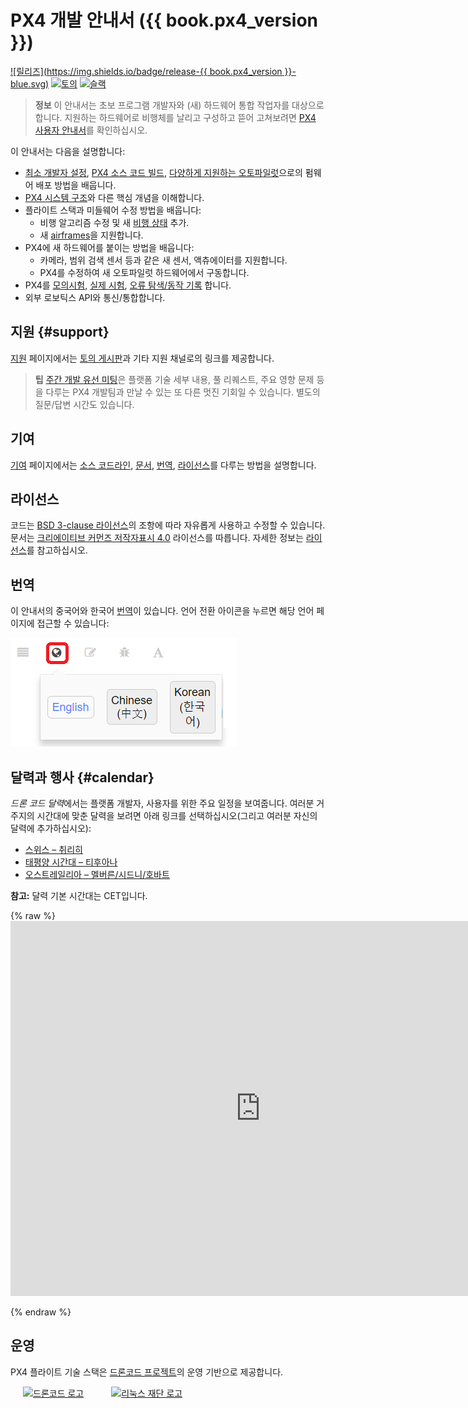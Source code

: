 # PX4 개발 안내서 ({{ book.px4_version }})

[![릴리즈](https://img.shields.io/badge/release-{{ book.px4_version }}-blue.svg)](https://github.com/PX4/Firmware/releases) [![토의](https://img.shields.io/badge/discuss-px4-ff69b4.svg)](http://discuss.px4.io/) [![슬랙](https://px4-slack.herokuapp.com/badge.svg)](http://slack.px4.io)

> **정보** 이 안내서는 초보 프로그램 개발자와 (새) 하드웨어 통합 작업자를 대상으로 합니다. 지원하는 하드웨어로 비행체를 날리고 구성하고 뜯어 고쳐보려면 [PX4 사용자 안내서](https://docs.px4.io/master/en/)를 확인하십시오.

이 안내서는 다음을 설명합니다:

* [최소 개발자 설정](setup/config_initial.md), [PX4 소스 코드 빌드](setup/building_px4.md), [다양하게 지원하는 오토파일럿](https://docs.px4.io/master/en/flight_controller/)으로의 펌웨어 배포 방법을 배웁니다.
* [PX4 시스템 구조](concept/architecture.md)와 다른 핵심 개념을 이해합니다.
* 플라이트 스택과 미들웨어 수정 방법을 배웁니다: 
  * 비행 알고리즘 수정 및 새 [비행 상태](concept/flight_modes.md) 추가.
  * 새 [airframes](airframes/README.md)을 지원합니다.
* PX4에 새 하드웨어를 붙이는 방법을 배웁니다: 
  * 카메라, 범위 검색 센서 등과 같은 새 센서, 액츄에이터를 지원합니다.
  * PX4를 수정하여 새 오토파일럿 하드웨어에서 구동합니다.
* PX4를 [모의시험](simulation/README.md), [실제 시험](test_and_ci/README.md), [오류 탐색/동작 기록](debug/README.md) 합니다.
* 외부 로보틱스 API와 통신/통합합니다.

## 지원 {#support}

[지원](contribute/support.md) 페이지에서는 [토의 게시판](http://discuss.px4.io/)과 기타 지원 채널로의 링크를 제공합니다.

> **팁** [주간 개발 유선 미팅](contribute/dev_call.md)은 플랫폼 기술 세부 내용, 풀 리퀘스트, 주요 영향 문제 등을 다루는 PX4 개발팀과 만날 수 있는 또 다른 멋진 기회일 수 있습니다. 별도의 질문/답변 시간도 있습니다.

## 기여 

[기여](contribute/README.md) 페이지에서는 [소스 코드라인](contribute/code.md), [문서](contribute/docs.md), [번역](contribute/translation.md), [라이선스](contribute/licenses.md)를 다루는 방법을 설명합니다.

## 라이선스

코드는 [BSD 3-clause 라이선스](https://opensource.org/licenses/BSD-3-Clause)의 조항에 따라 자유롭게 사용하고 수정할 수 있습니다. 문서는 [크리에이티브 커먼즈 저작자표시 4.0](https://creativecommons.org/licenses/by/4.0/) 라이선스를 따릅니다. 자세한 정보는 [라이선스](contribute/licenses.md)를 참고하십시오.

## 번역

이 안내서의 중국어와 한국어 [번역](contribute/docs.md#translation)이 있습니다. 언어 전환 아이콘을 누르면 해당 언어 페이지에 접근할 수 있습니다:

![Gitbook 언어 선택](../assets/gitbook/gitbook_language_selector.png)

## 달력과 행사 {#calendar}

*드론 코드 달력*에서는 플랫폼 개발자, 사용자를 위한 주요 일정을 보여줍니다. 여러분 거주지의 시간대에 맞춘 달력을 보려면 아래 링크를 선택하십시오(그리고 여러분 자신의 달력에 추가하십시오):

* [스위스 – 취리히](https://calendar.google.com/calendar/embed?src=linuxfoundation.org_g21tvam24m7pm7jhev01bvlqh8%40group.calendar.google.com&ctz=Europe%2FZurich)
* [태평양 시간대 – 티후아나](https://calendar.google.com/calendar/embed?src=linuxfoundation.org_g21tvam24m7pm7jhev01bvlqh8%40group.calendar.google.com&ctz=America%2FTijuana)
* [오스트레일리아 – 멜버른/시드니/호바트](https://calendar.google.com/calendar/embed?src=linuxfoundation.org_g21tvam24m7pm7jhev01bvlqh8%40group.calendar.google.com&ctz=Australia%2FSydney)

**참고:** 달력 기본 시간대는 CET입니다.

{% raw %} <iframe src="https://calendar.google.com/calendar/embed?title=Dronecode%20Calendar&amp;mode=WEEK&amp;height=600&amp;wkst=1&amp;bgcolor=%23FFFFFF&amp;src=linuxfoundation.org_g21tvam24m7pm7jhev01bvlqh8%40group.calendar.google.com&amp;color=%23691426&amp;ctz=Europe%2FZurich" style="border-width:0" width="800" height="600" frameborder="0" scrolling="no" mark="crwd-mark"></iframe> 

{% endraw %}

## 운영

PX4 플라이트 기술 스택은 [드론코드 프로젝트](https://www.dronecode.org/)의 운영 기반으로 제공합니다.

<a href="https://www.dronecode.org/" style="padding:20px"><img src="https://mavlink.io/assets/site/logo_dronecode.png" alt="드론코드 로고" width="110px"/></a>
<a href="https://www.linuxfoundation.org/projects" style="padding:20px;"><img src="https://mavlink.io/assets/site/logo_linux_foundation.png" alt="리눅스 재단 로고" width="80px" /></a>

<div style="padding:10px">&nbsp;</div>
